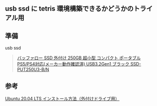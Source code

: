 ## usb ssd に tetris 環境構築できるかどうかのトライアル用

## 準備

usb ssd
> [バッファロー SSD 外付け 250GB 超小型 コンパクト ポータブル PS5/PS4対応(メーカー動作確認済) USB3.2Gen1 ブラック SSD-PUT250U3-B/N](https://www.amazon.co.jp/gp/product/B08N4F3CVY/ref=ppx_yo_dt_b_asin_title_o02_s01?ie=UTF8&psc=1)  


## 参考
[Ubuntu 20.04 LTS インストール方法（外付けドライブ用）](https://qiita.com/koba-jon/items/019a3b4eac4f60ca89c9)

